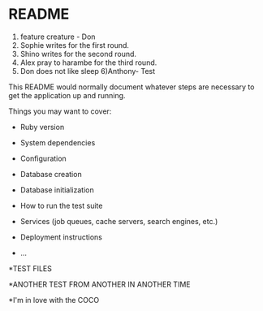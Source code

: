 # README


1) feature creature - Don
2) Sophie writes for the first round. 
3) Shino writes for the second round. 
4) Alex pray to harambe for the third round.
5) Don does not like sleep
6)Anthony- Test


This README would normally document whatever steps are necessary to get the
application up and running.

Things you may want to cover:

* Ruby version

* System dependencies

* Configuration

* Database creation

* Database initialization

* How to run the test suite

* Services (job queues, cache servers, search engines, etc.)

* Deployment instructions

* ...

*TEST FILES

*ANOTHER TEST FROM ANOTHER IN ANOTHER TIME 

*I'm in love with the COCO